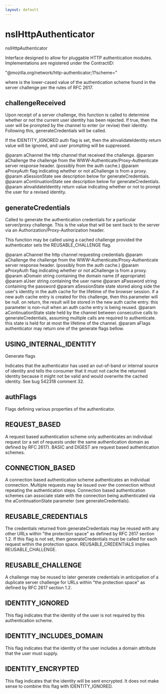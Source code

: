 ```yaml
---
layout: default
---
```


# nsIHttpAuthenticator #

nsIHttpAuthenticator

Interface designed to allow for pluggable HTTP authentication modules.
Implementations are registered under the ContractID:

  "@mozilla.org/network/http-authenticator;1?scheme=<auth-scheme>"

where <auth-scheme> is the lower-cased value of the authentication scheme
found in the server challenge per the rules of RFC 2617.


## challengeReceived ##

Upon receipt of a server challenge, this function is called to determine
whether or not the current user identity has been rejected.  If true,
then the user will be prompted by the channel to enter (or revise) their
identity.  Following this, generateCredentials will be called.

If the IDENTITY_IGNORED auth flag is set, then the aInvalidateIdentity
return value will be ignored, and user prompting will be suppressed.

@param aChannel
       the http channel that received the challenge.
@param aChallenge
       the challenge from the WWW-Authenticate/Proxy-Authenticate
       server response header.  (possibly from the auth cache.)
@param aProxyAuth
       flag indicating whether or not aChallenge is from a proxy.
@param aSessionState
       see description below for generateCredentials.
@param aContinuationState
       see description below for generateCredentials.
@param aInvalidateIdentity
       return value indicating whether or not to prompt the user for a
       revised identity.


## generateCredentials ##

Called to generate the authentication credentials for a particular
server/proxy challenge.  This is the value that will be sent back
to the server via an Authorization/Proxy-Authorization header.

This function may be called using a cached challenge provided the
authenticator sets the REUSABLE_CHALLENGE flag.

@param aChannel
       the http channel requesting credentials
@param aChallenge
       the challenge from the WWW-Authenticate/Proxy-Authenticate
       server response header.  (possibly from the auth cache.)
@param aProxyAuth
       flag indicating whether or not aChallenge is from a proxy.
@param aDomain
       string containing the domain name (if appropriate)
@param aUser
       string containing the user name
@param aPassword
       string containing the password
@param aSessionState
       state stored along side the user's identity in the auth cache
       for the lifetime of the browser session.  if a new auth cache
       entry is created for this challenge, then this parameter will
       be null.  on return, the result will be stored in the new auth
       cache entry.  this parameter is non-null when an auth cache entry
       is being reused.
@param aContinuationState
       state held by the channel between consecutive calls to
       generateCredentials, assuming multiple calls are required
       to authenticate.  this state is held for at most the lifetime of
       the channel.
@param aFlags
       authenticator may return one of the generate flags bellow.


## USING_INTERNAL_IDENTITY ##

Generate flags


Indicates that the authenticator has used an out-of-band or internal
source of identity and tells the consumer that it must not cache
the returned identity because it might not be valid and would overwrite
the cached identity.  See bug 542318 comment 32.


## authFlags ##

Flags defining various properties of the authenticator.


## REQUEST_BASED ##

A request based authentication scheme only authenticates an individual
request (or a set of requests under the same authentication domain as
defined by RFC 2617).  BASIC and DIGEST are request based authentication
schemes.


## CONNECTION_BASED ##

A connection based authentication scheme authenticates an individual
connection.  Multiple requests may be issued over the connection without
repeating the authentication steps.  Connection based authentication
schemes can associate state with the connection being authenticated via
the aContinuationState parameter (see generateCredentials).


## REUSABLE_CREDENTIALS ##

The credentials returned from generateCredentials may be reused with any
other URLs within "the protection space" as defined by RFC 2617 section
1.2.  If this flag is not set, then generateCredentials must be called
for each request within the protection space.  REUSABLE_CREDENTIALS
implies REUSABLE_CHALLENGE.


## REUSABLE_CHALLENGE ##

A challenge may be reused to later generate credentials in anticipation
of a duplicate server challenge for URLs within "the protection space"
as defined by RFC 2617 section 1.2.


## IDENTITY_IGNORED ##

This flag indicates that the identity of the user is not required by
this authentication scheme.


## IDENTITY_INCLUDES_DOMAIN ##

This flag indicates that the identity of the user includes a domain
attribute that the user must supply.


## IDENTITY_ENCRYPTED ##

This flag indicates that the identity will be sent encrypted. It does
not make sense to combine this flag with IDENTITY_IGNORED.

